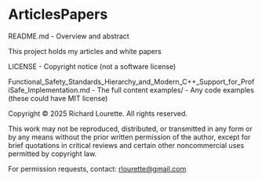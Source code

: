 # ArticlesPapers
README.md - Overview and abstract

This project holds my articles and white papers

LICENSE - Copyright notice (not a software license)

Functional_Safety_Standards_Hierarchy_and_Modern_C++_Support_for_ProfiSafe_Implementation.md - The full content
examples/ - Any code examples (these could have MIT license)

Copyright © 2025 Richard Lourette. All rights reserved.

This work may not be reproduced, distributed, or transmitted in any form 
or by any means without the prior written permission of the author, except 
for brief quotations in critical reviews and certain other noncommercial 
uses permitted by copyright law.

For permission requests, contact: rlourette@gmail.com
